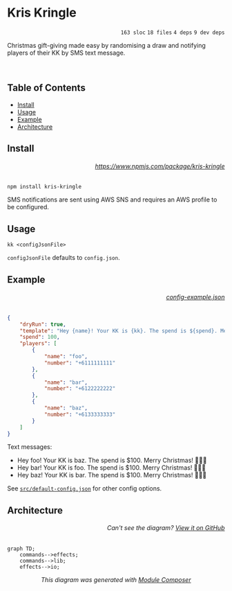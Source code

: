 # Kris Kringle

<p align="right"><code>163 sloc</code>&nbsp;<code>18 files</code>&nbsp;<code>4 deps</code>&nbsp;<code>9 dev deps</code></p>

Christmas gift-giving made easy by randomising a draw and notifying players of their KK by SMS text message.

<br />

<!-- START doctoc generated TOC please keep comment here to allow auto update -->
<!-- DON'T EDIT THIS SECTION, INSTEAD RE-RUN doctoc TO UPDATE -->
## Table of Contents

- [Install](#install)
- [Usage](#usage)
- [Example](#example)
- [Architecture](#architecture)

<!-- END doctoc generated TOC please keep comment here to allow auto update -->

## Install

###### <p align="right"><a href="https://www.npmjs.com/package/kris-kringle">https://www.npmjs.com/package/kris-kringle</a></p>
```
npm install kris-kringle
```

SMS notifications are sent using AWS SNS and requires an AWS profile to be configured.

## Usage

```
kk <configJsonFile>
```

`configJsonFile` defaults to `config.json`.

## Example

###### <p align="right"><a href="https://github.com/mattriley/node-kris-kringle/blob/master/config-example.json">config-example.json</a></p>
```json
{
    "dryRun": true,
    "template": "Hey {name}! Your KK is {kk}. The spend is ${spend}. Merry Christmas! 🎅🏻🎄",
    "spend": 100,
    "players": [
        {
            "name": "foo",
            "number": "+6111111111"
        },
        {
            "name": "bar",
            "number": "+6122222222"
        },
        {
            "name": "baz",
            "number": "+6133333333"
        }
    ]
}
```

Text messages:

- Hey foo! Your KK is baz. The spend is $100. Merry Christmas! 🎅🏻🎄
- Hey bar! Your KK is foo. The spend is $100. Merry Christmas! 🎅🏻🎄
- Hey baz! Your KK is bar. The spend is $100. Merry Christmas! 🎅🏻🎄

See [`src/default-config.json`](https://github.com/mattriley/kris-kringle/blob/master/src/default-config.json) for other config options.

## Architecture

###### <p align="right"><em>Can't see the diagram?</em> <a id="link-1" href="https://github.com/mattriley/node-kris-kringle#user-content-link-1">View it on GitHub</a></p>
```mermaid
graph TD;
    commands-->effects;
    commands-->lib;
    effects-->io;
```
<p align="center">
  <em>This diagram was generated with <a href="https://github.com/mattriley/node-module-composer">Module Composer</a></em>
</p>
<br>
